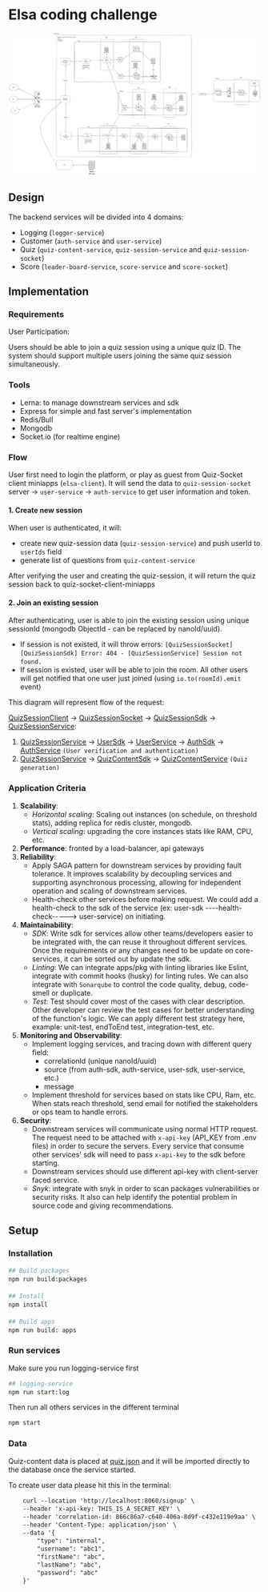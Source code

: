 # Elsa coding challenge

![SystemDesign](./system-design.png)

## Design

The backend services will be divided into 4 domains:

- Logging (`logger-service`)
- Customer (`auth-service` and `user-service`)
- Quiz (`quiz-content-service`, `quiz-session-service` and `quiz-session-socket`)
- Score (`leader-board-service`, `score-service` and `score-socket`)

## Implementation

### Requirements

User Participation:

Users should be able to join a quiz session using a unique quiz ID.
The system should support multiple users joining the same quiz session simultaneously.

### Tools

- Lerna: to manage downstream services and sdk
- Express for simple and fast server's implementation
- Redis/Bull
- Mongodb
- Socket.io (for realtime engine)

### Flow

User first need to login the platform, or play as guest from Quiz-Socket client miniapps (`elsa-client`). It will send the data to `quiz-session-socket` server -> `user-service` -> `auth-service` to get user information and token.

#### 1. Create new session

When user is authenticated, it will:

- create new quiz-session data (`quiz-session-service`) and push userId to `userIds` field
- generate list of questions from `quiz-content-service`

After verifying the user and creating the quiz-session, it will return the quiz session back to quiz-socket-client-miniapps

#### 2. Join an existing session

After authenticating, user is able to join the existing session using unique sessionId (mongodb ObjectId - can be replaced by nanoId/uuid).

- If session is not existed, it will throw errors: `[QuizSessionSocket] [QuizSessionSdk] Error: 404 - [QuizSessionService] Session not found.`
- If session is existed, user will be able to join the room. All other users will get notified that one user just joined (using `io.to(roomId).emit` event)

This diagram will represent flow of the request:

[QuizSessionClient](https://github.com/quannh-netalik/elsa-client) -> [QuizSessionSocket](./apps/quiz-session-socket/) -> [QuizSessionSdk](./packages/quiz-session-sdk) -> [QuizSessionService](./apps/quiz-session-service/):

1. [QuizSessionService](./apps/quiz-session-service/) -> [UserSdk](./packages/user-sdk/) -> [UserService](./apps/user-service/) -> [AuthSdk](./packages/auth-sdk/) -> [AuthService](./apps/auth-service/) `(User verification and authentication)`
2. [QuizSessionService](./apps/quiz-session-service/) -> [QuizContentSdk](./packages/quiz-content-sdk/) -> [QuizContentService](./apps/quiz-content-service/) `(Quiz generation)`

### Application Criteria

1. **Scalability**:
   - _Horizontal scaling_: Scaling out instances (on schedule, on threshold stats), adding replica for redis cluster, mongodb.
   - _Vertical scaling_: upgrading the core instances stats like RAM, CPU, etc.
2. **Performance**: fronted by a load-balancer, api gateways
3. **Reliability**:
   - Apply SAGA pattern for downstream services by providing fault tolerance. It improves scalability by decoupling services and supporting asynchronous processing, allowing for independent operation and scaling of downstream services.
   - Health-check other services before making request. We could add a health-check to the sdk of the service (ex: user-sdk ----health-check-----> user-service) on initiating.
4. **Maintainability**:
   - _SDK_: Write sdk for services allow other teams/developers easier to be integrated with, the can reuse it throughout different services. Once the requirements or any changes need to be update on core-services, it can be sorted out by update the sdk.
   - _Linting_: We can integrate apps/pkg with linting libraries like Eslint, integrate with commit hooks (husky) for linting rules. We can also integrate with `Sonarqube` to control the code quality, debug, code-smell or duplicate.
   - _Test_: Test should cover most of the cases with clear description. Other developer can review the test cases for better understanding of the function's logic. We can apply different test strategy here, example: unit-test, endToEnd test, integration-test, etc.
5. **Monitoring and Observability**:
   - Implement logging services, and tracing down with different query field:
     - correlationId (unique nanoId/uuid)
     - source (from auth-sdk, auth-service, user-sdk, user-service, etc.)
     - message
   - Implement threshold for services based on stats like CPU, Ram, etc. When stats reach threshold, send email for notified the stakeholders or ops team to handle errors.
6. **Security**:
   - Downstream services will communicate using normal HTTP request. The request need to be attached with `x-api-key` (API_KEY from .env files) in order to secure the servers. Every service that consume other services' sdk will need to pass `x-api-key` to the sdk before starting.
   - Downstream services should use different api-key with client-server faced service.
   - _Snyk_: integrate with snyk in order to scan packages vulnerabilities or security risks. It also can help identify the potential problem in source code and giving recommendations.

## Setup

### Installation

```bash
## Build packages
npm run build:packages

## Install
npm install

## Build apps
npm run build: apps
```

### Run services

Make sure you run logging-service first

```bash
## logging-service
npm run start:log
```

Then run all others services in the different terminal

```bash
npm start
```

### Data

Quiz-content data is placed at [quiz.json](./apps/quiz-content-service/data/quiz.json) and it will be imported directly to the database once the service started.

To create user data please hit this in the terminal:

```terminal
    curl --location 'http://localhost:8060/signup' \
    --header 'x-api-key: THIS_IS_A_SECRET_KEY' \
    --header 'correlation-id: 866c86a7-c640-406a-8d9f-c432e119e9aa' \
    --header 'Content-Type: application/json' \
    --data '{
        "type": "internal",
        "username": "abc1",
        "firstName": "abc",
        "lastName": "abc",
        "password": "abc"
    }'
```

